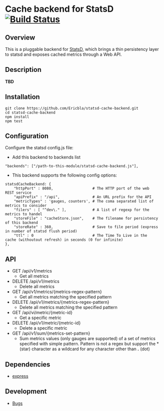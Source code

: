 # Cache backend for StatsD [![Build Status](https://travis-ci.org/Ericbla/statsd-cache-backend.png?branch=master)](https://travis-ci.org/Ericbla/statsd-cache-backend)

## Overview ##
This is a pluggable backend for [StatsD](https://github.com/etsy/statsd), which
brings a thin persistency layer to statsd and exposes cached metrics through a Web API.

## Description ##
**TBD**

## Installation ##

    git clone https://github.com/Ericbla/statsd-cache-backend.git
    cd statsd-cache-backend
    npm install
    npm test


## Configuration ##
Configure the statsd config.js file:

  * Add this backend to backends list
```
"backends": ["/path-to-this-module/statsd-cache-backend.js"],
```

  * This backend supports the following config options:
```
statsdCacheBackend: {
    "httpPort" : 8080,                  # The HTTP port of the web REST service
    "apiPrefix" : "/api",               # An URL prefix for the API
    "metricTypes" : 'gauges, counters', # The coma separated list of metrics to consider
    "filers" : [ "^dev\." ],            # A list of regexp for the metrics to handel
    "storeFile" : "cacheStore.json",    # The filename for persistency of this backend
    "storeRate" : 360,                  # Save to file period (express in number of statsd flush period)
    "ttl" : 0                           # The Time To Live in the cache (withoutout refresh) in seconds (0 for infinite)
},
```

## API ##
  * GET /api/v1/metrics
    * Get all metrics
  * DELETE /api/v1/metrics
    * Delete all metrics
  * GET /api/v1/metrics/{metrics-regex-pattern}
    * Get all metrics matching the specified pattern
  * DELETE /api/v1/metrics/{metrics-regex-pattern}
    * Delete all metrics matching the specified pattern
  * GET /api/vi/metric/{metric-id}
    * Get a specific metric
  * DELETE /api/v1/metric/{metric-id}
    * Delete a specific metric
  * GET /api/v1/sum/{metrics-set-pattern}
    * Sum metrics values (only gauges are supported) of a set of metrics specified with simple pattern. Pattern is not a regex but support the * (star) character as a wildcard for any character other than **.** (dot)
  

## Dependencies ##
- [express](http://expressjs.com/)

## Development ##
- [Bugs](https://github.com/Ericbla/statsd-cache-backend/issues)

